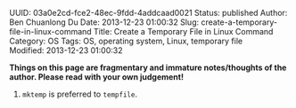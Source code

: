 UUID: 03a0e2cd-fce2-48ec-9fdd-4addcaad0021
Status: published
Author: Ben Chuanlong Du
Date: 2013-12-23 01:00:32
Slug: create-a-temporary-file-in-linux-command
Title: Create a Temporary File in Linux Command
Category: OS
Tags: OS, operating system, Linux, temporary file    
Modified: 2013-12-23 01:00:32

**Things on this page are fragmentary and immature notes/thoughts of the author. Please read with your own judgement!**
 

1. `mktemp` is preferred to `tempfile`.
